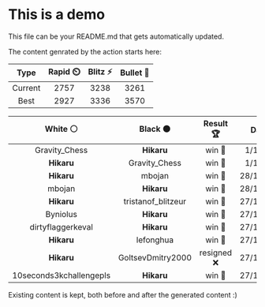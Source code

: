 # This is a demo

This file can be your README.md that gets automatically updated.

The content genrated by the action starts here:

<!--START_SECTION:chessStats-->
<!-- Automatically generated with https://github.com/Balastrong/chess-stats-action -->

| Type | Rapid ⏲️ | Blitz ⚡ | Bullet 🔫 |
|:---:|:---:|:---:|:---:|
| Current | 2757 | 3238 | 3261 |
| Best | 2927 | 3336 | 3570 |

| White ⚪ | Black ⚫ | Result 🏆 | Date 📅 | Position 🗺️ | Type 🕕 |
|:---:|:---:|:---:|:---:|:---:|:---:|
| Gravity_Chess | **Hikaru** | win 🥇 | 1/1/2024 | <a href="http://www.ee.unb.ca/cgi-bin/tervo/fen.pl?select=1r2k2r/4pp1n/3p2p1/Q3b1Pp/2p1PN1n/1P2BqN1/P1R2P2/5RK1 w k -">Link</a> | Blitz |
| **Hikaru** | Gravity_Chess | win 🥇 | 1/1/2024 | <a href="http://www.ee.unb.ca/cgi-bin/tervo/fen.pl?select=8/5k2/8/5p1p/4b3/R7/PP1B1K1P/8 b - -">Link</a> | Blitz |
| **Hikaru** | mbojan | win 🥇 | 28/12/2023 | <a href="http://www.ee.unb.ca/cgi-bin/tervo/fen.pl?select=8/R2R4/1p4k1/5p2/4pK2/1r1p4/8/8 b - -">Link</a> | Blitz |
| mbojan | **Hikaru** | win 🥇 | 28/12/2023 | <a href="http://www.ee.unb.ca/cgi-bin/tervo/fen.pl?select=5rk1/R2R2b1/6pp/4N3/8/6P1/5rKP/8 w - -">Link</a> | Blitz |
| **Hikaru** | tristanof_blitzeur | win 🥇 | 27/12/2023 | <a href="http://www.ee.unb.ca/cgi-bin/tervo/fen.pl?select=8/4Q1kp/4Ppp1/2p5/5B2/Pq1P3K/1r5P/8 b - -">Link</a> | Blitz |
| Byniolus | **Hikaru** | win 🥇 | 27/12/2023 | <a href="http://www.ee.unb.ca/cgi-bin/tervo/fen.pl?select=8/5R2/6P1/2k3NK/8/8/8/6r1 w - -">Link</a> | Blitz |
| dirtyflaggerkeval | **Hikaru** | win 🥇 | 27/12/2023 | <a href="http://www.ee.unb.ca/cgi-bin/tervo/fen.pl?select=8/8/8/p3b1k1/P2n3p/1PK2p1B/8/8 w - -">Link</a> | Blitz |
| **Hikaru** | lefonghua | win 🥇 | 27/12/2023 | <a href="http://www.ee.unb.ca/cgi-bin/tervo/fen.pl?select=6k1/p6p/6p1/3b4/3p4/1P1P1N2/P5PP/6K1 b - -">Link</a> | Blitz |
| **Hikaru** | GoltsevDmitry2000 | resigned ❌ | 27/12/2023 | <a href="http://www.ee.unb.ca/cgi-bin/tervo/fen.pl?select=6k1/5p2/p7/5npp/1P3b2/2p2P1P/5K2/R7 w - -">Link</a> | Blitz |
| 10seconds3kchallengepls | **Hikaru** | win 🥇 | 27/12/2023 | <a href="http://www.ee.unb.ca/cgi-bin/tervo/fen.pl?select=2r3k1/3n1p1p/4p1pP/p2pP1b1/P1qP1NP1/8/2NQ1P2/1rBK3R w - -">Link</a> | Blitz |

<!--END_SECTION:chessStats-->

Existing content is kept, both before and after the generated content :)
